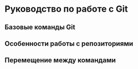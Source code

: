 # Руководство по работе с Git

## Базовые команды Git

## Особенности работы с репозиториями

## Перемещение между командами
